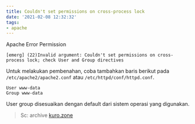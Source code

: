 ```yaml
---
title: Couldn't set permissions on cross-process lock
date: '2021-02-08 12:32:32'
tags:
- apache
---
```


Apache Error Permission

```
[emerg] (22)Invalid argument: Couldn't set permissions on cross-process lock; check User and Group directives
```

Untuk melakukan pembenahan, coba tambahkan baris berikut pada `/etc/apache2/apache2.conf` atau `/etc/httpd/conf/httpd.conf`.

```
User www-data
Group www-data
```

User group disesuaikan dengan default dari sistem operasi yang digunakan.

> Sc: archive [kuro.zone](http://kuro.zone)
